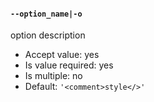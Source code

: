 #### `--option_name|-o`

option description

* Accept value: yes
* Is value required: yes
* Is multiple: no
* Default: `'<comment>style</>'`
